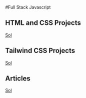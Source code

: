 #Full Stack Javascript

## HTML and CSS Projects

[Sol](./HTML/readme.md)

## Tailwind CSS Projects

[Sol](./Tailwind%20CSS/readme.md)

## Articles

[Sol](./Articles/readme.md)
